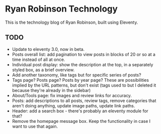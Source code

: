 # Ryan Robinson Technology

This is the technology blog of Ryan Robinson, built using Eleventy.

## TODO

- Update to eleventy 3.0, now in beta.
- Posts overall list: add pagination to view posts in blocks of 20 or so at a time instead of all at once.
- Individual post display: show the description at the top, in a separately styled box, as a brief overview.
- Add another taxonomy, like tags but for specific series of posts?
- Tags page? Posts page? Posts by year page? These are possibilities implied by the URL patterns, but don't exist (tags used to but I deleted it because they're already in the sidebar)
- About/Tools page: fix images and review links for accuracy.
- Posts: add descriptions to all posts, review tags, remove categories that aren't doing anything, update image paths, update link paths.
- Header: add a search box - there's probably an eleventy module for that?
- Remove the homepage message box. Keep the functionality in case I want to use that again.
